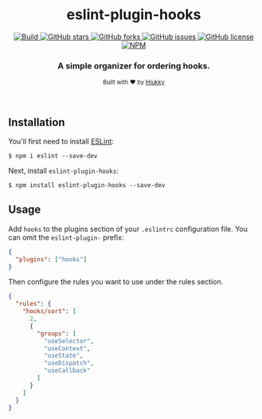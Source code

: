 <h1 align="center"> eslint-plugin-hooks </h1>

<p align="center">
  <a href="https://travis-ci.org/github/hiukky/eslint-plugin-hooks">
    <img alt="Build" src="https://img.shields.io/github/workflow/status/hiukky/eslint-plugin-hooks/build?color=0d1117&style=for-the-badge&colorA=1C1D27">
  </a>
  <a href="https://github.com/hiukky/eslint-plugin-hooks/stargazers">
    <img alt="GitHub stars" src="https://img.shields.io/github/stars/hiukky/eslint-plugin-hooks?color=0d1117&style=for-the-badge&colorA=1C1D27">
  </a>
  <a href="https://github.com/hiukky/eslint-plugin-hooks/network">
    <img alt="GitHub forks" src="https://img.shields.io/github/forks/hiukky/eslint-plugin-hooks?color=0d1117&style=for-the-badge&colorA=1C1D27">
  </a>
  <a href="https://github.com/hiukky/eslint-plugin-hooks/issues">
    <img alt="GitHub issues" src="https://img.shields.io/github/issues/hiukky/eslint-plugin-hooks?style=for-the-badge&color=0d1117&colorA=1C1D27">
  </a>
  <a href="httdivs://github.com/hiukky/eslint-plugin-hooks/blob/develop/LICENSE">
    <img alt="GitHub license" src="https://img.shields.io/github/license/hiukky/eslint-plugin-hooks?color=0d1117&style=for-the-badge&colorA=1C1D27" />
  </a>
  <a href="https://www.npmjs.com/package/eslint-plugin-hooks">
    <img alt="NPM" src="https://img.shields.io/npm/dt/eslint-plugin-hooks-sort?color=0d1117&style=for-the-badge&colorA=1C1D27" />
  </a>
</p>

<h3 align="center"> A simple organizer for ordering hooks. </h3>

<p align="center">
  <sub>Built with ❤︎ by <a href="https://hiukky.com">Hiukky</a>
  <br/>
</p>

<br>

## Installation

You'll first need to install [ESLint](http://eslint.org):

```
$ npm i eslint --save-dev
```

Next, install `eslint-plugin-hooks`:

```
$ npm install eslint-plugin-hooks --save-dev
```

## Usage

Add `hooks` to the plugins section of your `.eslintrc` configuration file. You can omit the `eslint-plugin-` prefix:

```json
{
  "plugins": ["hooks"]
}
```

Then configure the rules you want to use under the rules section.

```json
{
  "rules": {
    "hooks/sort": [
      2,
      {
        "groups": [
          "useSelector",
          "useContext",
          "useState",
          "useDispatch",
          "useCallback"
        ]
      }
    ]
  }
}
```
